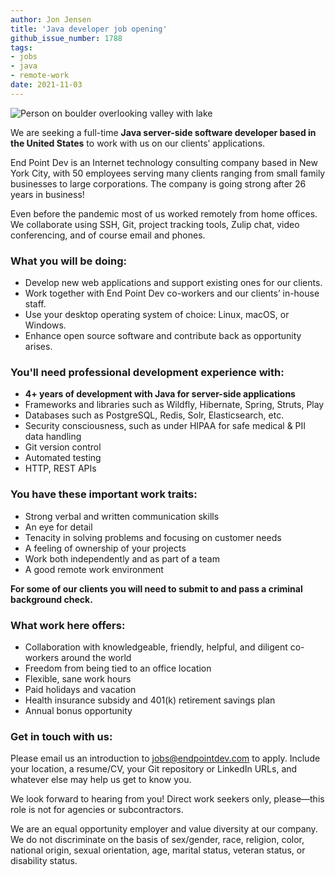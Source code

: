 ```yaml
---
author: Jon Jensen
title: 'Java developer job opening'
github_issue_number: 1788
tags:
- jobs
- java
- remote-work
date: 2021-11-03
---
```


<img src="/blog/2020/11/job-java-javascript-developer/20201107-124658-crop.jpg" alt="Person on boulder overlooking valley with lake" />

<!-- Photo by Jon Jensen -->

We are seeking a full-time **Java server-side software developer based in the United States** to work with us on our clients’ applications.

End Point Dev is an Internet technology consulting company based in New York City, with 50 employees serving many clients ranging from small family businesses to large corporations. The company is going strong after 26 years in business!

Even before the pandemic most of us worked remotely from home offices. We collaborate using SSH, Git, project tracking tools, Zulip chat, video conferencing, and of course email and phones.

### What you will be doing:

- Develop new web applications and support existing ones for our clients.
- Work together with End Point Dev co-workers and our clients’ in-house staff.
- Use your desktop operating system of choice: Linux, macOS, or Windows.
- Enhance open source software and contribute back as opportunity arises.

### You'll need professional development experience with:

- **4+ years of development with Java for server-side applications**
- Frameworks and libraries such as Wildfly, Hibernate, Spring, Struts, Play
- Databases such as PostgreSQL, Redis, Solr, Elasticsearch, etc.
- Security consciousness, such as under HIPAA for safe medical & PII data handling
- Git version control
- Automated testing
- HTTP, REST APIs

### You have these important work traits:

- Strong verbal and written communication skills
- An eye for detail
- Tenacity in solving problems and focusing on customer needs
- A feeling of ownership of your projects
- Work both independently and as part of a team
- A good remote work environment

**For some of our clients you will need to submit to and pass a criminal background check.**

### What work here offers:

- Collaboration with knowledgeable, friendly, helpful, and diligent co-workers around the world
- Freedom from being tied to an office location
- Flexible, sane work hours
- Paid holidays and vacation
- Health insurance subsidy and 401(k) retirement savings plan
- Annual bonus opportunity

### Get in touch with us:

Please email us an introduction to jobs@endpointdev.com to apply. Include your location, a resume/​CV, your Git repository or LinkedIn URLs, and whatever else may help us get to know you.

We look forward to hearing from you! Direct work seekers only, please—​this role is not for agencies or subcontractors.

We are an equal opportunity employer and value diversity at our company. We do not discriminate on the basis of sex/​gender, race, religion, color, national origin, sexual orientation, age, marital status, veteran status, or disability status.

<script type="application/ld+json">
{
  "@context": "http://schema.org/",
  "@type": "JobPosting",
  "title": "Seeking a Java back-end developer",
  "description": "<p>We are seeking a full-time **Java server-side software developer based in the United States** to work with us on our clients’ applications.</p><p>End Point Dev is an Internet technology consulting company based in New York City, with 50 employees serving many clients ranging from small family businesses to large corporations. The company is going strong after 26 years in business!</p><p>Even before the pandemic most of us worked remotely from home offices. We collaborate using SSH, Git, project tracking tools, Zulip chat, video conferencing, and of course email and phones.</p><p>What you will be doing:</p><ul><li>Develop new web applications and support existing ones for our clients.</li><li>Work together with End Point Dev co-workers and our clients’ in-house staff.</li><li>Use your desktop operating system of choice: Linux, macOS, or Windows.</li><li>Enhance open source software and contribute back as opportunity arises.</li></ul><p>You'll need professional development experience with: <ul><li>**4+ years of development with Java for server-side applications**</li><li>Frameworks and libraries such as Wildfly, Hibernate, Spring, Struts, Play</li><li>Databases such as PostgreSQL, Redis, Solr, Elasticsearch, etc.</li><li>Security consciousness, such as under HIPAA for safe medical &amp; PII data handling</li><li>Git version control</li><li>Automated testing</li><li>HTTP, REST APIs</li></ul><p>You have these important work traits:</p><ul><li>Strong verbal and written communication skills</li><li>An eye for detail</li><li>Tenacity in solving problems and focusing on customer needs</li><li>A feeling of ownership of your projects</li><li>Work both independently and as part of a team</li><li>A good remote work environment</li></ul><p>**For some of our clients you will need to submit to and pass a criminal background check.**</p><p>What work here offers:</p><ul><li>Collaboration with knowledgeable, friendly, helpful, and diligent co-workers around the world</li><li>Freedom from being tied to an office location</li><li>Flexible, sane work hours</li><li>Paid holidays and vacation</li><li>Health insurance subsidy and 401(k) retirement savings plan</li><li>Annual bonus opportunity</li></ul><p>Get in touch with us:</p><p>Please email us an introduction to <a href=\"jobs@endpointdev.com\">jobs@endpointdev.com</a> to apply. Include your location, a resume/CV, your Git repository or LinkedIn URLs, and whatever else may help us get to know you.</p><p>We look forward to hearing from you! Direct work seekers only, please—this role is not for agencies or subcontractors.</p><p>We are an equal opportunity employer and value diversity at our company. We do not discriminate on the basis of sex/gender, race, religion, color, national origin, sexual orientation, age, marital status, veteran status, or disability status.</p>",
  "identifier": {
    "@type": "PropertyValue",
    "name": "End Point Dev",
    "value": "java-202111"
  },
  "datePosted": "2021-11-04",
  "validThrough": "2021-12-04",
  "employmentType": ["FULL_TIME"],
  "hiringOrganization": {
    "@type": "Organization",
    "name": "End Point Dev",
    "sameAs": "https://www.endpointdev.com/blog/2021/11/java-developer-job/",
    "logo": "https://www.endpointdev.com/images/favicon.ico"
  },
  "jobLocationType": "TELECOMMUTE",
  "applicantLocationRequirements": {
      "@type": "Country",
      "name": ["US"]
  }
}
</script>
